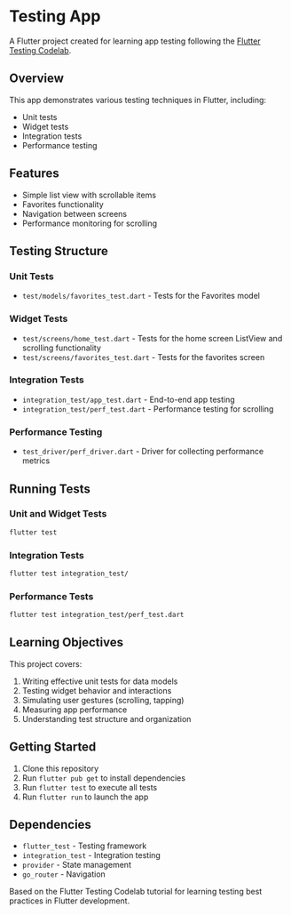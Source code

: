 # Testing App

A Flutter project created for learning app testing following the [Flutter Testing Codelab](https://codelabs.developers.google.com/codelabs/flutter-app-testing#0).

## Overview

This app demonstrates various testing techniques in Flutter, including:
- Unit tests
- Widget tests
- Integration tests
- Performance testing

## Features

- Simple list view with scrollable items
- Favorites functionality
- Navigation between screens
- Performance monitoring for scrolling

## Testing Structure

### Unit Tests
- `test/models/favorites_test.dart` - Tests for the Favorites model

### Widget Tests
- `test/screens/home_test.dart` - Tests for the home screen ListView and scrolling functionality
- `test/screens/favorites_test.dart` - Tests for the favorites screen

### Integration Tests
- `integration_test/app_test.dart` - End-to-end app testing
- `integration_test/perf_test.dart` - Performance testing for scrolling

### Performance Testing
- `test_driver/perf_driver.dart` - Driver for collecting performance metrics

## Running Tests

### Unit and Widget Tests
```bash
flutter test
```

### Integration Tests
```bash
flutter test integration_test/
```

### Performance Tests
```bash
flutter test integration_test/perf_test.dart
```

## Learning Objectives

This project covers:
1. Writing effective unit tests for data models
2. Testing widget behavior and interactions
3. Simulating user gestures (scrolling, tapping)
4. Measuring app performance
5. Understanding test structure and organization

## Getting Started

1. Clone this repository
2. Run `flutter pub get` to install dependencies
3. Run `flutter test` to execute all tests
4. Run `flutter run` to launch the app

## Dependencies

- `flutter_test` - Testing framework
- `integration_test` - Integration testing
- `provider` - State management
- `go_router` - Navigation

Based on the Flutter Testing Codelab tutorial for learning testing best practices in Flutter development.
